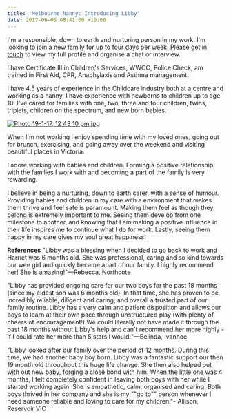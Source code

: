 ```yaml
---
title: 'Melbourne Nanny: Introducing Libby'
date: 2017-06-05 08:41:00 +10:00
---
```


I'm a responsible, down to earth and nurturing person in my work. I'm looking to join a new family for up to four days per week. Please [get in touch](http://nannymatch.com.au/contact/) to view my full profile and organise a chat or interview. 

I have Certificate III in Children's Services, WWCC, Police Check, am trained in First Aid, CPR, Anaphylaxis and Asthma management.

I have 4.5 years of  experience in the Childcare industry both at a centre and working as a nanny. I have experience with newborns to children up to age 10. I've cared for families with one, two, three and four children, twins, triplets, children on the spectrum, and new born babies.

[![Photo 19-1-17, 12 43 10 pm.jpg](/uploads/Photo%2019-1-17,%2012%2043%2010%20pm.jpg)](http://nannymatch.com.au/contact/)


When I'm not working I enjoy spending time with my loved ones, going out for brunch, exercising, and going away over the weekend and visiting beautiful places in Victoria.  

I adore working with babies and children. Forming a positive relationship with the families I work with and becoming a part of the family is very rewarding.

I believe in being a nurturing, down to earth carer, with a sense of humour. Providing babies and children in my care with a environment that makes them thrive and feel safe is paramount. Making them feel as though they belong is extremely important to me. Seeing them develop from one milestone to another, and knowing that I am making a positive influence in their life inspires me to continue what I do for work. Lastly, seeing them happy in my care gives my soul great happiness!

**References**
"Libby was a blessing when I decided to go back to work and Harriet was 6 months old. She was professional, caring and so kind towards our wee girl and quickly became apart of our family. I highly recommend her! She is amazing!"—Rebecca, Northcote 

"Libby has provided ongoing care for our two boys for the past 18 months (since my eldest son was 6 months old). In that time, she has proven to be incredibly reliable, diligent and caring, and overall a trusted part of our family routine. Libby has a very calm and patient disposition and allows our boys to learn at their own pace through unstructured play (with plenty of cheers of encouragement!) We could literally not have made it through the past 18 months without Libby's help and can't recommend her more highly - if I could rate her more than 5 stars I would!"—Belinda, Ivanhoe


"Libby looked after our family over the period of 12 months. During this time, we had another baby boy born. Libby was a fantastic support our then 19 month old throughout this huge life change. She then also helped out with out new baby, forging a close bond with him. When the little one was 4 months, I felt completely confident in leaving both boys with her while I started working again. She is empathetic, calm, organised and caring. Both boys thrived in her company and she is my ""go to"" person whenever I need someone reliable and loving to care for my children."- Allison, Reservoir VIC

